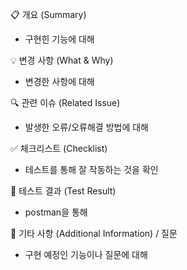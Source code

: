 📋 개요 (Summary)

- 구현힌 기능에 대해


💡 변경 사항 (What & Why)

- 변경한 사항에 대해


🔍 관련 이슈 (Related Issue)

- 발생한 오류/오류해결 방법에 대해


✅ 체크리스트 (Checklist)

- 테스트를 통해 잘 작동하는 것을 확인


🚀 테스트 결과 (Test Result)

- postman을 통해


💬 기타 사항 (Additional Information) / 질문

- 구현 예정인 기능이나 질문에 대해

